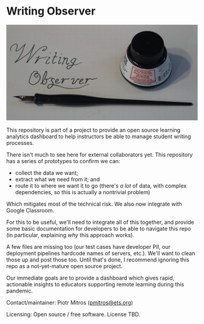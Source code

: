 # Writing Observer

![Writing Observer Logo](logo.jpg)

This repository is part of a project to provide an open source
learning analytics dashboard to help instructors be able to manage
student writing processes.

There isn't much to see here for external collaborators yet. This
repository has a series of prototypes to confirm we can:

* collect the data we want;
* extract what we need from it; and
* route it to where we want it to go (there's *a lot* of data, with
  complex dependencies, so this is actually a nontrivial problem)

Which mitigates most of the technical risk. We also now integrate with
Google Classroom.

For this to be useful, we'll need to integrate all of this together,
and provide some basic documentation for developers to be able to
navigate this repo (in particular, explaining *why* this approach
works).

A few files are missing too (our test cases have developer PII, our
deployment pipelines hardcode names of servers, etc.). We'll want to
clean those up and post those too. Until that's done, I recommend
ignoring this repo as a not-yet-mature open source project.

Our immediate goals are to provide a dashboard which gives rapid,
actionable insights to educators supporting remote learning during
this pandemic.

Contact/maintainer: Piotr Mitros (pmitros@ets.org)

Licensing: Open source / free software. License TBD. 
